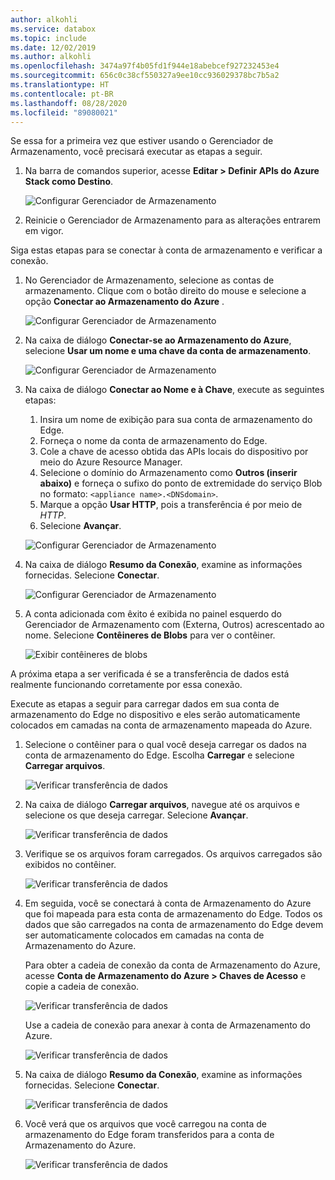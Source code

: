 ```yaml
---
author: alkohli
ms.service: databox
ms.topic: include
ms.date: 12/02/2019
ms.author: alkohli
ms.openlocfilehash: 3474a97f4b05fd1f944e18abebcef927232453e4
ms.sourcegitcommit: 656c0c38cf550327a9ee10cc936029378bc7b5a2
ms.translationtype: HT
ms.contentlocale: pt-BR
ms.lasthandoff: 08/28/2020
ms.locfileid: "89080021"
---
```

Se essa for a primeira vez que estiver usando o Gerenciador de Armazenamento, você precisará executar as etapas a seguir.

1. Na barra de comandos superior, acesse **Editar > Definir APIs do Azure Stack como Destino**.

    ![Configurar Gerenciador de Armazenamento](media/azure-stack-edge-gateway-verify-connection-storage-explorer/connect-with-storage-explorer-1.png)

2. Reinicie o Gerenciador de Armazenamento para as alterações entrarem em vigor.


Siga estas etapas para se conectar à conta de armazenamento e verificar a conexão.

1. No Gerenciador de Armazenamento, selecione as contas de armazenamento. Clique com o botão direito do mouse e selecione a opção **Conectar ao Armazenamento do Azure** . 

    ![Configurar Gerenciador de Armazenamento](media/azure-stack-edge-gateway-verify-connection-storage-explorer/connect-with-storage-explorer-2.png)

2. Na caixa de diálogo **Conectar-se ao Armazenamento do Azure**, selecione **Usar um nome e uma chave da conta de armazenamento**.

    ![Configurar Gerenciador de Armazenamento](media/azure-stack-edge-gateway-verify-connection-storage-explorer/connect-with-storage-explorer-3.png)

2. Na caixa de diálogo **Conectar ao Nome e à Chave**, execute as seguintes etapas:

    1. Insira um nome de exibição para sua conta de armazenamento do Edge. 
    2. Forneça o nome da conta de armazenamento do Edge.
    3. Cole a chave de acesso obtida das APIs locais do dispositivo por meio do Azure Resource Manager.
    4. Selecione o domínio do Armazenamento como **Outros (inserir abaixo)** e forneça o sufixo do ponto de extremidade do serviço Blob no formato: `<appliance name>.<DNSdomain>`. 
    5. Marque a opção **Usar HTTP**, pois a transferência é por meio de *HTTP*. 
    6. Selecione **Avançar**.

    ![Configurar Gerenciador de Armazenamento](media/azure-stack-edge-gateway-verify-connection-storage-explorer/connect-with-storage-explorer-4.png)    

3. Na caixa de diálogo **Resumo da Conexão**, examine as informações fornecidas. Selecione **Conectar**.

    ![Configurar Gerenciador de Armazenamento](media/azure-stack-edge-gateway-verify-connection-storage-explorer/connect-with-storage-explorer-5.png)

4. A conta adicionada com êxito é exibida no painel esquerdo do Gerenciador de Armazenamento com (Externa, Outros) acrescentado ao nome. Selecione **Contêineres de Blobs** para ver o contêiner.

    ![Exibir contêineres de blobs](media/azure-stack-edge-gateway-verify-connection-storage-explorer/connect-with-storage-explorer-6.png)

A próxima etapa a ser verificada é se a transferência de dados está realmente funcionando corretamente por essa conexão.

Execute as etapas a seguir para carregar dados em sua conta de armazenamento do Edge no dispositivo e eles serão automaticamente colocados em camadas na conta de armazenamento mapeada do Azure.

1. Selecione o contêiner para o qual você deseja carregar os dados na conta de armazenamento do Edge. Escolha **Carregar** e selecione **Carregar arquivos**.

    ![Verificar transferência de dados](media/azure-stack-edge-gateway-verify-connection-storage-explorer/verify-data-transfer-1.png)

2. Na caixa de diálogo **Carregar arquivos**, navegue até os arquivos e selecione os que deseja carregar. Selecione **Avançar**.

    ![Verificar transferência de dados](media/azure-stack-edge-gateway-verify-connection-storage-explorer/verify-data-transfer-2.png)

3. Verifique se os arquivos foram carregados. Os arquivos carregados são exibidos no contêiner.

    ![Verificar transferência de dados](media/azure-stack-edge-gateway-verify-connection-storage-explorer/verify-data-transfer-3.png)

4. Em seguida, você se conectará à conta de Armazenamento do Azure que foi mapeada para esta conta de armazenamento do Edge. Todos os dados que são carregados na conta de armazenamento do Edge devem ser automaticamente colocados em camadas na conta de Armazenamento do Azure. 
    
    Para obter a cadeia de conexão da conta de Armazenamento do Azure, acesse **Conta de Armazenamento do Azure > Chaves de Acesso** e copie a cadeia de conexão.

    ![Verificar transferência de dados](media/azure-stack-edge-gateway-verify-connection-storage-explorer/verify-data-transfer-5.png)

    Use a cadeia de conexão para anexar à conta de Armazenamento do Azure.  

    ![Verificar transferência de dados](media/azure-stack-edge-gateway-verify-connection-storage-explorer/verify-data-transfer-4.png)


5. Na caixa de diálogo **Resumo da Conexão**, examine as informações fornecidas. Selecione **Conectar**.

    ![Verificar transferência de dados](media/azure-stack-edge-gateway-verify-connection-storage-explorer/verify-data-transfer-6.png)

6. Você verá que os arquivos que você carregou na conta de armazenamento do Edge foram transferidos para a conta de Armazenamento do Azure.

    ![Verificar transferência de dados](media/azure-stack-edge-gateway-verify-connection-storage-explorer/verify-data-transfer-7.png)